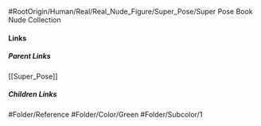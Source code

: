 #RootOrigin/Human/Real/Real_Nude_Figure/Super_Pose/Super Pose Book Nude Collection
#### Links
##### Parent Links
[[Super_Pose]]
##### Children Links
#Folder/Reference
#Folder/Color/Green
#Folder/Subcolor/1
